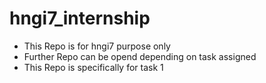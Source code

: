 # hngi7_internship

>
- This Repo is for hngi7 purpose only
- Further Repo can be opend depending on task assigned
- This Repo is specifically for task 1 
